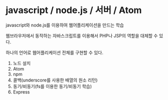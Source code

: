 # javascript / node.js / 서버 / Atom



javascript와 node.js를 이용하여 웹어플리케이션을 만드는 학습

웹브라우저에서 동작하는 자바스크립트를 이용해서 PHP나 JSP의 역할을 대체할 수 있다.

하나의 언어로 웹어플리케이션 전체를 구현할 수 있다.



1. 노드 설치
2. Atom
3. npm
4. 콜백(underscore를 사용한 배열의 원소 리턴)
5. 동기/비동기(fs를 이용한 동기/비동기 학습)
6. Express
